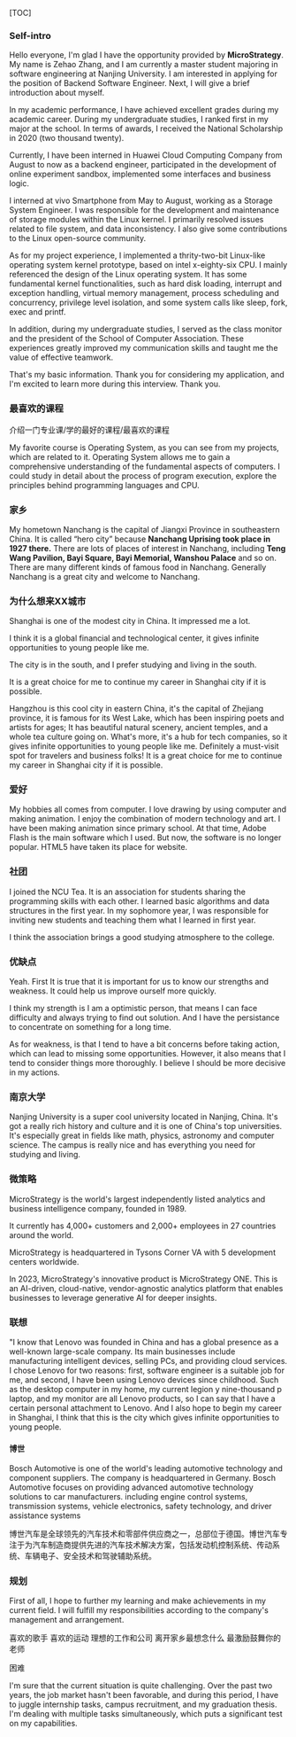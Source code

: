 [TOC]



### Self-intro

Hello everyone, I'm glad I have the opportunity provided by **MicroStrategy**. My name is Zehao Zhang, and I am currently a master student majoring in software engineering at Nanjing University. I am interested in applying for the position of Backend Software Engineer. Next, I will give a brief introduction about myself.

In my academic performance, I have achieved excellent grades during my academic career. During my undergraduate studies, I ranked first in my major at the school. In terms of awards, I received the National Scholarship in 2020 (two thousand twenty). 

Currently, I have been interned in Huawei Cloud Computing Company from August to now as a backend engineer, participated in the development of online experiment sandbox, implemented some interfaces and business logic.

I interned at vivo Smartphone from May to August, working as a Storage System Engineer. I was responsible for the development and maintenance of storage modules within the Linux kernel. I primarily resolved issues related to file system, and data inconsistency. I also give some contributions to the Linux open-source community.

As for my project experience,  I implemented a thrity-two-bit Linux-like operating system kernel prototype, based on intel x-eighty-six CPU.  I mainly referenced the design of the Linux operating system. It has some fundamental kernel functionalities, such as hard disk loading, interrupt and exception handling, virtual memory management, process scheduling and concurrency, privilege level isolation, and some system calls like sleep, fork, exec and printf.

In addition, during my undergraduate studies, I served as the class monitor and the president of the School of Computer Association. These experiences greatly improved my communication skills and taught me the value of effective teamwork.

That's my basic information. Thank you for considering my application, and I'm excited to learn more during this interview. Thank you.



### 最喜欢的课程

介绍一门专业课/学的最好的课程/最喜欢的课程

My favorite course is Operating System, as you can see from my projects, which are related to it. Operating System allows me to gain a comprehensive understanding of the fundamental aspects of computers. I could study in detail about the process of program execution, explore the principles behind programming languages and CPU.



### 家乡

My hometown Nanchang is the capital of Jiangxi Province in southeastern China. It is called “hero city” because **Nanchang Uprising took place in 1927 there.** There are lots of places of interest in Nanchang, including **Teng Wang Pavilion, Bayi Square, Bayi Memorial, Wanshou Palace** and so on. There are many different kinds of famous food in Nanchang. Generally Nanchang is a great city and welcome to Nanchang. 



### 为什么想来XX城市

Shanghai is one of the modest city in China. It impressed me a lot. 

I think it is a global financial and technological center, it gives infinite opportunities to young people like me.

The city is in the south, and I prefer studying and living in the south. 

It is a great choice for me to continue my career in Shanghai city if it is possible.

Hangzhou is this cool city in eastern China, it's the capital of Zhejiang province, it is famous for its West Lake, which has been inspiring poets and artists for ages; It has beautiful natural scenery, ancient temples, and a whole tea culture going on. What's more, it's a hub for tech companies, so it gives infinite opportunities to young people like me. Definitely a must-visit spot for travelers and business folks! It is a great choice for me to continue my career in Shanghai city if it is possible.



### 爱好

My hobbies all comes from computer. I love drawing by using computer and making animation. I enjoy the combination of modern technology and art. I have been making animation since primary school. At that time, Adobe Flash is the main software which I used. But now, the software is no longer popular. HTML5 have taken its place for website.



### 社团

I joined the NCU Tea. It is an association for students sharing the programming skills with each other. I learned basic algorithms and data structures in the first year. In my sophomore year, I was responsible for inviting new students and teaching them what I learned in first year.

I think the association brings a good studying atmosphere to the college.



### 优缺点

Yeah. First It is true that it is important for us to know our strengths and weakness. It could help us improve ourself more quickly. 

I think my strength is I am  a optimistic person, that means I can face difficulty and always trying to find out solution. And I have the persistance to concentrate on something for a long time. 

As for weakness,  is that I tend to have a bit concerns before taking action, which can lead to missing some opportunities. However, it also means that I tend to consider things more thoroughly. I believe I should be more decisive in my actions.



### 南京大学

Nanjing University is a super cool university located in Nanjing, China. It's got a really rich history and culture and it is one of China's top universities. It's especially great in fields like math, physics, astronomy and computer science. The campus is really nice and has everything you need for studying and living. 

### 微策略
MicroStrategy is the world's largest independently listed analytics and business intelligence company, founded in 1989.

It currently has 4,000+ customers and 2,000+ employees in 27 countries around the world.

MicroStrategy is headquartered in Tysons Corner VA with 5 development centers worldwide.

In 2023, MicroStrategy's innovative product is MicroStrategy ONE. This is an AI-driven, cloud-native, vendor-agnostic analytics platform that enables businesses to leverage generative AI for deeper insights.

### 联想

"I know that Lenovo was founded in China and has a global presence as a well-known large-scale company. Its main businesses include manufacturing intelligent devices, selling PCs, and providing cloud services. I chose Lenovo for two reasons: first, software engineer is a suitable job for me, and second, I have been using Lenovo devices since childhood. Such as the desktop computer in my home, my current legion y nine-thousand p laptop, and my monitor are all Lenovo products, so I can say that I have a certain personal attachment to Lenovo. And I also hope to begin my career in Shanghai, I think that this is the city which gives infinite opportunities to young people.



#### 博世

Bosch Automotive is one of the world's leading automotive technology and component suppliers. The company is headquartered in Germany. Bosch Automotive focuses on providing advanced automotive technology solutions to car manufacturers. including engine control systems, transmission systems, vehicle electronics, safety technology, and driver assistance systems

博世汽车是全球领先的汽车技术和零部件供应商之一，总部位于德国。博世汽车专注于为汽车制造商提供先进的汽车技术解决方案，包括发动机控制系统、传动系统、车辆电子、安全技术和驾驶辅助系统。

### 规划

First of all, I hope to further my learning and make achievements in my current field. I will fulfill my responsibilities according to the company's management and arrangement. 

喜欢的歌手 喜欢的运动 理想的工作和公司 离开家乡最想念什么 最激励鼓舞你的老师



困难

I'm sure that the current situation is quite challenging. Over the past two years, the job market hasn't been favorable, and during this period, I have to juggle internship tasks, campus recruitment, and my graduation thesis. I'm dealing with multiple tasks simultaneously, which puts a significant test on my capabilities.
